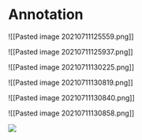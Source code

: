 # Annotation

![[Pasted image 20210711125559.png]]

![[Pasted image 20210711125937.png]]

![[Pasted image 20210711130225.png]]

![[Pasted image 20210711130819.png]]

![[Pasted image 20210711130840.png]]

![[Pasted image 20210711130858.png]]

![](https://static.remotasks.com/uploads/annotation.gif)